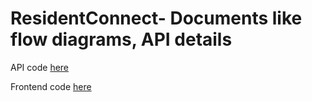 # ResidentConnect- Documents like flow diagrams, API details

API code [here](https://github.com/Capstone-BitsPilani/ResidentConnect-API)

Frontend code [here](https://github.com/Capstone-BitsPilani/ResidentConnect-FrontEnd)

